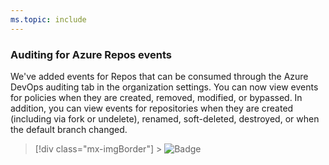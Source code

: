 ```yaml
---
ms.topic: include
---
```


### Auditing for Azure Repos events

We've added events for Repos that can be consumed through the Azure DevOps auditing tab in the organization settings. You can now view events for policies when they are created, removed, modified, or bypassed. In addition, you can view events for repositories when they are created (including via fork or undelete), renamed, soft-deleted, destroyed, or when the default branch changed.

> [!div class="mx-imgBorder"] > ![Badge](../../media/154_09.png "Auditing for Azure Repos events")
